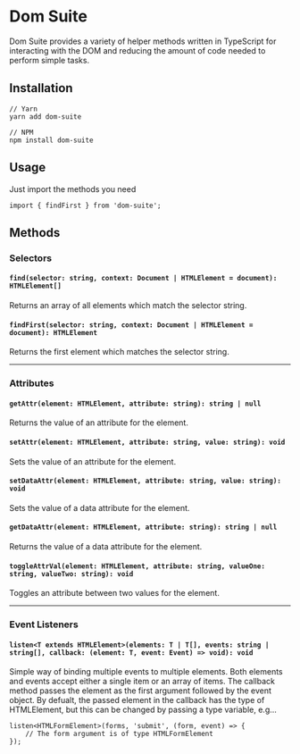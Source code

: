 # Dom Suite

Dom Suite provides a variety of helper methods written in TypeScript for interacting with the DOM and reducing the amount of code needed to perform simple tasks.

## Installation
```
// Yarn
yarn add dom-suite

// NPM
npm install dom-suite
```

## Usage
Just import the methods you need
```
import { findFirst } from 'dom-suite';
```

## Methods

### Selectors

#### `find(selector: string, context: Document | HTMLElement = document): HTMLElement[]`
Returns an array of all elements which match the selector string.

#### `findFirst(selector: string, context: Document | HTMLElement = document): HTMLElement`
Returns the first element which matches the selector string.

---

### Attributes

#### `getAttr(element: HTMLElement, attribute: string): string | null`
Returns the value of an attribute for the element.

#### `setAttr(element: HTMLElement, attribute: string, value: string): void`
Sets the value of an attribute for the element.

#### `setDataAttr(element: HTMLElement, attribute: string, value: string): void`
Sets the value of a data attribute for the element.

#### `getDataAttr(element: HTMLElement, attribute: string): string | null`
Returns the value of a data attribute for the element.

#### `toggleAttrVal(element: HTMLElement, attribute: string, valueOne: string, valueTwo: string): void`
Toggles an attribute between two values for the element.

---

### Event Listeners

#### `listen<T extends HTMLElement>(elements: T | T[], events: string | string[], callback: (element: T, event: Event) => void): void`
Simple way of binding multiple events to multiple elements. Both elements and events accept either a single item or an array of items. The callback method passes the element as the first argument followed by the event object. By defualt, the passed element in the callback has the type of HTMLElement, but this can be changed by passing a type variable, e.g...

```
listen<HTMLFormElement>(forms, 'submit', (form, event) => {
    // The form argument is of type HTMLFormElement
});
```
